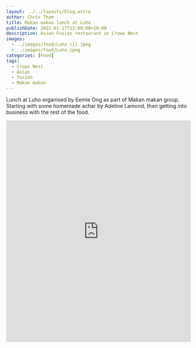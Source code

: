 ```yaml
---
layout: ../../layouts/blog.astro
author: Chris Tham
title: Makan makan lunch at Luho
publishDate: 2023-01-17T13:00:00+10:00
description: Asian Fusion restaurant at Crows Nest
images:
  - ../images/food/Luho (1).jpeg
  - ../images/food/Luho.jpeg
categories: [Food]
tags:
  - Crows Nest
  - Asian
  - fusion
  - Makan makan
---
```


Lunch at Luho organised by Eemie Ong as part of Makan makan group. Starting with some homemade achar by Adeline Lamond, then getting into business with the rest of the food.

<iframe src="https://www.facebook.com/plugins/post.php?href=https%3A%2F%2Fwww.facebook.com%2Fchris1.tham%2Fposts%2Fpfbid02YDu7h9E7JdiEVsR5cE5acnpYv1SLnobyF3o2dvPD28zwh9tihg6ZkrjRznUbtRMWl&show_text=true&width=500" width="500" height="601" style="border:none;overflow:hidden" scrolling="no" frameborder="0" allowfullscreen="true" allow="autoplay; clipboard-write; encrypted-media; picture-in-picture; web-share"></iframe>
